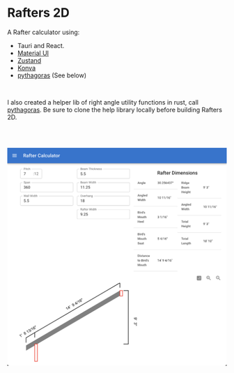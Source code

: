 # Rafters 2D

A Rafter calculator using:
- Tauri and React.
- [Material UI](https://mui.com/material-ui/)
- [Zustand](https://zustand.docs.pmnd.rs/getting-started/introduction)
- [Konva](https://konvajs.org/)
- [pythagoras](https://github.com/dskyberg/pythagoras) (See below)

<br/>

I also created a helper lib of right angle utility functions in rust, call [pythagoras](https://github.com/dskyberg/pythagoras).  Be sure to clone the help library locally before building Rafters 2D.

<br/>

<br/>

![screenshot](docs/screenshot.png "Screen Shot")

